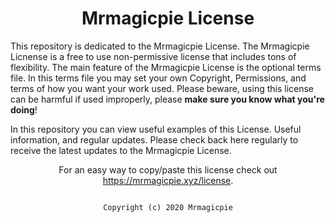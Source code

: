 <h1 align="center">Mrmagicpie License</h1>

<p>This repository is dedicated to the Mrmagicpie License. The Mrmagicpie Licnense is a free to use non-permissive license that includes tons of flexibility. The main feature of the Mrmagicpie License is the optional terms file. In this terms file you may set your own Copyright, Permissions, and terms of how you want your work used. Please beware, using this license can be harmful if used improperly, please <strong>make sure you know what you're doing</strong>!</p>
    
     
 In this repository you can view useful examples of this License. Useful information, and regular updates. Please check back here regularly to receive the latest updates to the Mrmagicpie License.
      
 
<p align="center">For an easy way to copy/paste this license check out <a href="https://mrmagicpie.xyz/license">https://mrmagicpie.xyz/license</a>.</p>
     

<!--![Mrmagicpie](https://cdn.discordapp.com/avatars/424721524621180930/98777e7bb5681b05bced9c8c66919bdb.webp?size=1024)-->
<p  align="center"><img href="https://cdn.discordapp.com/avatars/424721524621180930/98777e7bb5681b05bced9c8c66919bdb.webp?size=1024"></img></p>
<p align="center"><code>Copyright (c) 2020 Mrmagicpie</code></p>
